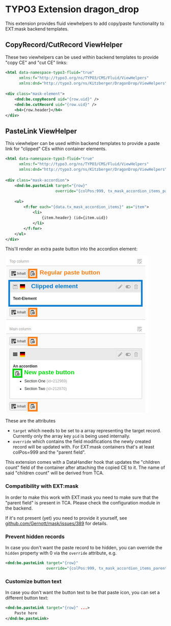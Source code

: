 # TYPO3 Extension dragon_drop

This extension provides fluid viewhelpers to add copy/paste functionality to EXT:mask backend templates.

## CopyRecord/CutRecord ViewHelper

These two viewhelpers can be used within backend templates to provide "copy CE" and "cut CE" links:

```xml
<html data-namespace-typo3-fluid="true"
      xmlns:f="http://typo3.org/ns/TYPO3/CMS/Fluid/ViewHelpers"
      xmlns:dnd="http://typo3.org/ns/Kitzberger/DragonDrop/ViewHelpers">

<div class="mask-element">
    <dnd:be.copyRecord uid="{row.uid}" />
    <dnd:be.cutRecord uid="{row.uid}" />
    <h4>{row.header}</h4>
</div>
```

## PasteLink ViewHelper

This viewhelper can be used within backend templates to provide a paste link for "clipped" CEs within container elements.

```xml
<html data-namespace-typo3-fluid="true"
      xmlns:f="http://typo3.org/ns/TYPO3/CMS/Fluid/ViewHelpers"
      xmlns:dnd="http://typo3.org/ns/Kitzberger/DragonDrop/ViewHelpers">

<div class="mask-accordion">
    <dnd:be.pasteLink target="{row}"
                      override="{colPos:999, tx_mask_accordion_items_parent: row.uid}" />

    <ul>
        <f:for each="{data.tx_mask_accordion_items}" as="item">
            <li>
                {item.header} (id={item.uid})
            </li>
        </f:for>
    </ul>
</div>
```

This'll render an extra paste button into the accordion element:

![page module](Documentation/Images/page-module.png)

These are the attributes

* `target` which needs to be set to a array representing the target record. Currently only the array key `pid` is being used internally.
* `override` which contains the field modifications the newly created record will be updated with. For EXT:mask containers that's at least colPos=999 and the "parent field".

This extension comes with a DataHandler hook that updates the "children count" field of the container after attaching the copied CE to it. The name of said "children count" will be derived from TCA.

### Compatibility with EXT:mask

In order to make this work with EXT:mask you need to make sure that the "parent field" is present in TCA. Please check the configuration module in the backend.

If it's not present (yet) you need to provide it yourself, see [github.com/Gernott/mask/issues/389](https://github.com/Gernott/mask/issues/389) for details.

### Prevent hidden records

In case you don't want the paste record to be hidden, you can override the `hidden` property with 0 via the `override` attribute, e.g.

```xml
<dnd:be.pasteLink target="{row}"
                  override="{colPos:999, tx_mask_accordion_items_parent: row.uid, hidden:0}" />
```

### Customize button text

In case you don't want the button text to be that paste icon, you can set a different button text:

```xml
<dnd:be.pasteLink target="{row}" ...>
    Paste here
</dnd:be.pasteLink>
```
